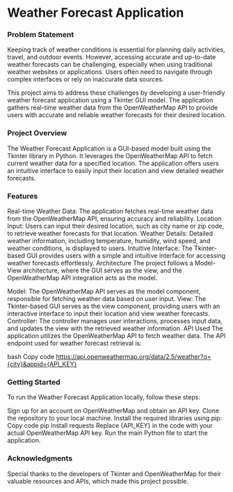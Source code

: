 # Weather Forecast Application
### Problem Statement
Keeping track of weather conditions is essential for planning daily activities, travel, and outdoor events. However, accessing accurate and up-to-date weather forecasts can be challenging, especially when using traditional weather websites or applications. Users often need to navigate through complex interfaces or rely on inaccurate data sources.

This project aims to address these challenges by developing a user-friendly weather forecast application using a Tkinter GUI model. The application gathers real-time weather data from the OpenWeatherMap API to provide users with accurate and reliable weather forecasts for their desired location.

### Project Overview
The Weather Forecast Application is a GUI-based model built using the Tkinter library in Python. It leverages the OpenWeatherMap API to fetch current weather data for a specified location. The application offers users an intuitive interface to easily input their location and view detailed weather forecasts.

### Features
Real-time Weather Data: The application fetches real-time weather data from the OpenWeatherMap API, ensuring accuracy and reliability.
Location Input: Users can input their desired location, such as city name or zip code, to retrieve weather forecasts for that location.
Weather Details: Detailed weather information, including temperature, humidity, wind speed, and weather conditions, is displayed to users.
Intuitive Interface: The Tkinter-based GUI provides users with a simple and intuitive interface for accessing weather forecasts effortlessly.
Architecture
The project follows a Model-View architecture, where the GUI serves as the view, and the OpenWeatherMap API integration acts as the model.

Model: The OpenWeatherMap API serves as the model component, responsible for fetching weather data based on user input.
View: The Tkinter-based GUI serves as the view component, providing users with an interactive interface to input their location and view weather forecasts.
Controller: The controller manages user interactions, processes input data, and updates the view with the retrieved weather information.
API Used
The application utilizes the OpenWeatherMap API to fetch weather data. The API endpoint used for weather forecast retrieval is:

bash
Copy code
https://api.openweathermap.org/data/2.5/weather?q={city}&appid={API_KEY}
### Getting Started
To run the Weather Forecast Application locally, follow these steps:

Sign up for an account on OpenWeatherMap and obtain an API key.
Clone the repository to your local machine.
Install the required libraries using pip:
Copy code
pip install requests
Replace {API_KEY} in the code with your actual OpenWeatherMap API key.
Run the main Python file to start the application.

### Acknowledgments
Special thanks to the developers of Tkinter and OpenWeatherMap for their valuable resources and APIs, which made this project possible.
